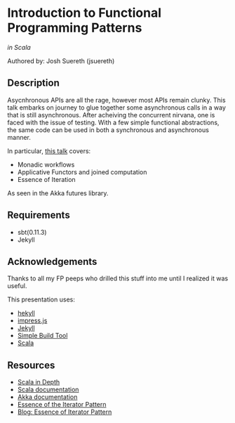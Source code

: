 # Introduction to Functional Programming Patterns #
_in Scala_

Authored by: Josh Suereth (jsuereth)

## Description ##

Asycnhronous APIs are all the rage, however most APIs remain clunky.  This talk embarks on journey to glue together some asynchronous calls in a way that is still asynchronous.  After acheiving the concurrent nirvana, one is faced with the issue of testing.   With a few simple functional abstractions, the same code can be used in both a synchronous and asynchronous manner.

In particular, [this talk](http://jsuereth.com/intro-to-fp) covers:

* Monadic workflows
* Applicative Functors and joined computation
* Essence of Iteration

As seen in the Akka futures library.

## Requirements ##

- sbt(0.11.3)
- Jekyll

## Acknowledgements ##

Thanks to all my FP peeps who drilled this stuff into me until I realized it was useful.

This presentation uses:

- [hekyll](https://github.com/bmcmurray/hekyll)
- [impress.js](https://github.com/bartaz/impress.js)
- [Jekyll](https://github.com/mojombo/jekyll)
- [Simple Build Tool](https://github.com/harrah/xsbt)
- [Scala](https://github.com/scala/scala)

## Resources ##

- [Scala in Depth](http://manning.com/suereth)
- [Scala documentation](http://docs.scala-lang.org)
- [Akka documentation](http://akka.io/docs/)
- [Essence of the Iterator Pattern](http://www.cs.ox.ac.uk/jeremy.gibbons/publications/iterator.pdf)
- [Blog: Essence of Iterator Pattern](http://etorreborre.blogspot.com/2011/06/essence-of-iterator-pattern.html)

